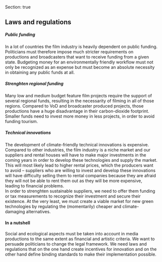 Section: true

## Laws and regulations

##### Public funding

In a lot of countries the film industry is heavily dependent on public funding. Politicians must therefore impose much stricter requirements on productions and broadcasters that want to receive funding from a given state. Budgeting money for an environmentally friendly workflow must not only be recognized as an expense but must become an absolute necessity in obtaining any public funds at all.

##### Strenghten regional funding

Many low and medium budget feature film projects require the support of several regional funds, resulting in the necessarity of filming in all of those regions. Compared to VoD and broadcaster produced projects, those productions have a huge disadvantage in their carbon-dioxide footprint. Smaller funds need to invest more money in less projects, in order to avoid funding tourism.

##### Technical innovations

The development of climate-friendly technical innovations is expensive. Compared to other industries, the film industry is a niche market and our suppliers and rental houses will have to make major investments in the coming years in order to develop these technologies and supply the market. This will most likely lead to higher rental prices, which the producers want to avoid – suppliers who are willing to invest and develop these innovations will have difficulty selling them to rental companies because they are afraid they will not be able to rent them out as they will be more expensive, leading to financial problems.  
In order to strenghten sustainable suppliers, we need to offer them funding or tax measurements to recognize their investment and secure their existence. At the very least, we must create a viable market for new green technologies by regulating the <span class="font-weight-light">(momentarily)</span> cheaper and climate-damaging alternatives.

#### In a nutshell

Social and ecological aspects must be taken into account in media productions to the same extent as financial and artistic criteria. We want to persuade politicians to change the legal framework. We need laws and regulations that on the one hand create incentives for innovation and on the other hand define binding standards to make their implementation possible.
